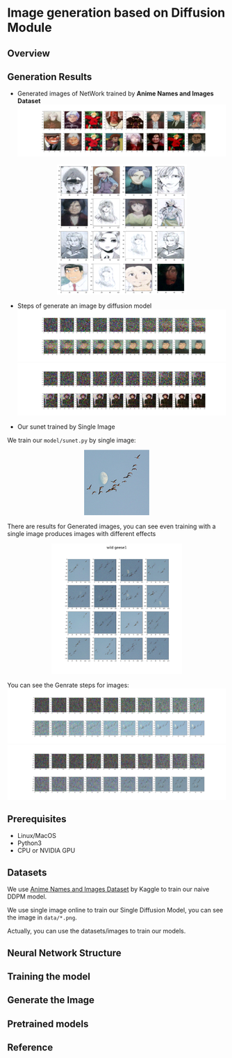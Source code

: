 # Image generation based on Diffusion Module

## Overview

## Generation Results 

- Generated images of NetWork trained by **Anime Names and Images Dataset**
  ![Generated images](imgs/Gen1.png)
  <div align=center><img width="300" height="300" src="imgs/Gen2.png"/></div>
- Steps of generate an image by diffusion model
  ![Gen Step](imgs/Step1.png)
  ![Gen Step](imgs/Step2.png)

- Our sunet trained by Single Image 

We train our `model/sunet.py` by single image: 
  <div align=center><img width="150" height="150" src="imgs/geese2.png"/></div>

There are results for Generated images, you can see even training with a single image produces images with different effects
  <div align=center><img width="300" height="300" src="imgs/geese1.png"/></div>

You can see the Genrate steps for images:
  ![](imgs/Step3.png)
  ![](imgs/Step4.png)

## Prerequisites

- Linux/MacOS 
- Python3
- CPU or NVIDIA GPU

## Datasets 

We use  [Anime Names and Images Dataset](https://www.kaggle.com/datasets/shanmukh05/anime-names-and-image-generation) by Kaggle to train our naive DDPM model.

We use single image online to train our Single Diffusion Model, you can see the image in `data/*.png`. 

Actually, you can use the datasets/images to train our models.

## Neural Network Structure

## Training the model

## Generate the Image

## Pretrained models

## Reference 